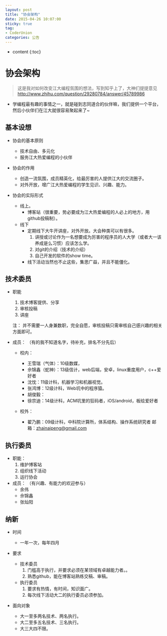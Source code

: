 ```yaml
---
layout: post
title: "协会架构"
date: 2015-04-26 10:07:00
sticky: true
tag: 
- CoderUnion
categories: 公告
---
```


* content
{:toc}

# 协会架构
>这是我对如何改变江大编程氛围的想法，写到知乎上了，大神们提提意见
>http://www.zhihu.com/question/29280784/answer/45789986

- 学编程最有趣的事情之一，就是碰到志同道合的伙伴嘛，我们提供一个平台，然后小伙伴们在江大就很容易聚起来了~

## 基本设想
- 协会的基本原则
	- 技术自由、多元化
	- 服务江大热爱编程的小伙伴

- 协会的作用
	- 创造一流氛围，成员精英化，给最厉害的人提供江大的交流圈子。
	- 对外开放，增广江大热爱编程的学生见识、兴趣、能力。

- 协会的实际形式
	- 线上。
		- 博客站（很重要，势必要成为江大热爱编程的人必上的地方，用github投稿制）。
	- 线下
		- 定期线下大牛开讲座，对外开放。大会种类可以有很多。
			1. 讲授或讨论作为一名想要成为厉害的程序员的人大学（或者大一该养成是么习惯）应该怎么学。
			2. 对git的介绍（技术的介绍）
			3. 自己开发的软件的show time。
		- 线下活动当然也不止这些，集思广益，并且不能僵化。



## 技术委员
- 职能
	1. 技术博客提供、分享
	2. 审核投稿
	3. 讲座
	
	注： 并不需要一人身兼数职，完全自愿，审核投稿只需审核自己感兴趣的相关方面即可。
- 成员：
（有的我不知道名字，待补充，排名不分先后）
	- 校内：
		- 王雪瑞（气体）：10级数媒，
		- 佘锦鑫（蛇神）：13级信计，web后端，安卓，linux重度用户，c++爱好者
		- 沈忱：11级计科，机器学习和机器视觉。
		- 张鸿博：12级计科，Web坑中的程序猿。		
		- 胡俊毅：
		- 徐宗迪：14级计科，ACM坑里的狂码者，iOS/android，板绘爱好者	

	- 校外：
		- 翟乃鹏：09级计科，中科院计算所，体系结构、操作系统研究者 邮箱：zhainaipeng@gmail.com

## 执行委员
- 职能：
	1. 维护博客站
	2. 组织线下活动
	3. 运行协会
- 成员：
（有兴趣、有能力的欢迎参与）
	- 余伟
	- 佘锦鑫
	- 张灿阳

## 纳新
- 时间
	- 一年一次，每年四月

- 要求
	- 技术委员
		1. 门槛高于执行，并要求必须在某领域有卓越能力者。。
		2. 熟悉github，能在博客站熟练交稿、审稿。
	- 执行委员
		1. 要求有热情，有时间，知识面广。
		2. 每次线下活动大二的执行委员必须参加。
	
- 面向对象
	- 大一至多两名技术、两名执行。
	- 大二至多五名技术、三名执行。
	- 大三大四不限。


